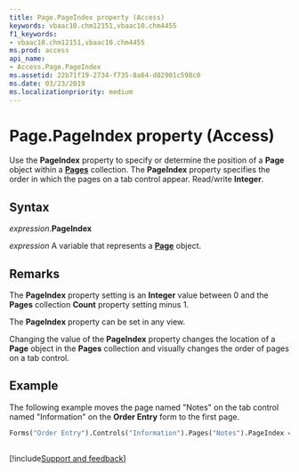 ```yaml
---
title: Page.PageIndex property (Access)
keywords: vbaac10.chm12151,vbaac10.chm4455
f1_keywords:
- vbaac10.chm12151,vbaac10.chm4455
ms.prod: access
api_name:
- Access.Page.PageIndex
ms.assetid: 22b71f19-2734-f735-8a64-d02901c598c0
ms.date: 03/23/2019
ms.localizationpriority: medium
---
```



# Page.PageIndex property (Access)

Use the **PageIndex** property to specify or determine the position of a **Page** object within a **[Pages](Access.Pages.md)** collection. The **PageIndex** property specifies the order in which the pages on a tab control appear. Read/write **Integer**.


## Syntax

_expression_.**PageIndex**

_expression_ A variable that represents a **[Page](Access.Page.md)** object.


## Remarks

The **PageIndex** property setting is an **Integer** value between 0 and the **Pages** collection **Count** property setting minus 1.

The **PageIndex** property can be set in any view.

Changing the value of the **PageIndex** property changes the location of a **Page** object in the **Pages** collection and visually changes the order of pages on a tab control.


## Example

The following example moves the page named "Notes" on the tab control named "Information" on the **Order Entry** form to the first page.

```vb
Forms("Order Entry").Controls("Information").Pages("Notes").PageIndex = 0 
 
```




[!include[Support and feedback](~/includes/feedback-boilerplate.md)]